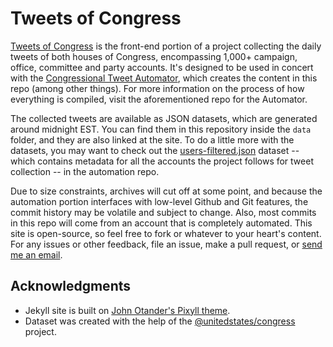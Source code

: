 # Tweets of Congress

[Tweets of Congress](http://alexlitel.github.io/congresstweets) is the front-end portion of a project collecting the daily tweets of both houses of Congress, encompassing 1,000+ campaign, office, committee and party accounts. It's designed to be used in concert with the [Congressional Tweet Automator](https://github.com/alexlitel/congresstweets-automator), which creates the content in this repo (among other things). For more information on the process of how everything is compiled, visit the aforementioned repo for the Automator.

The collected tweets are available as JSON datasets, which are generated around midnight EST. You can find them in this repository inside the `data` folder, and they are also linked at the site. To do a little more with the datasets, you may want to check out the [users-filtered.json](https://github.com/alexlitel/congresstweets-automator/blob/master/data/users-filtered.json) dataset -- which contains metadata for all the accounts the project follows for tweet collection -- in the automation repo.

Due to size constraints, archives will cut off at some point, and because the automation portion interfaces with low-level Github and Git features, the commit history may be volatile and subject to change. Also, most commits in this repo will come from an account that is completely automated. This site is open-source, so feel free to fork or whatever to your heart's content. For any issues or other feedback, file an issue, make a pull request, or [send me an email](mailto:alexlitelATgmailDOTcom).


## Acknowledgments

* Jekyll site is built on [John Otander's Pixyll theme](https://github.com/johnotander/pixyll).
* Dataset was created with the help of the [@unitedstates/congress](https://github.com/unitedstates/congress) project.
